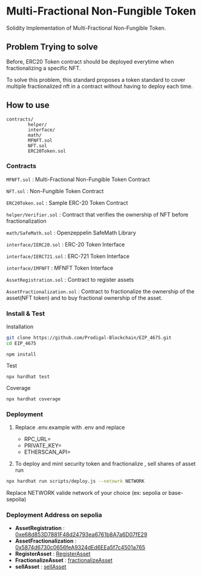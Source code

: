 # Multi-Fractional Non-Fungible Token

Solidity Implementation of Multi-Fractional Non-Fungible Token.

## Problem Trying to solve

Before, ERC20 Token contract should be deployed everytime when fractionalizing a specific NFT.

To solve this problem, this standard proposes a token standard to cover multiple fractionalized nft in a contract without having to deploy each time.

## How to use

```
contracts/
        helper/
        interface/
        math/
        MFNFT.sol
        NFT.sol
        ERC20Token.sol
```

### Contracts

`MFNFT.sol` : Multi-Fractional Non-Fungible Token Contract

`NFT.sol` : Non-Fungible Token Contract

`ERC20Token.sol` : Sample ERC-20 Token Contract

`helper/Verifier.sol` : Contract that verifies the ownership of NFT before fractionalization

`math/SafeMath.sol` : Openzeppelin SafeMath Library

`interface/IERC20.sol` : ERC-20 Token Interface

`interface/IERC721.sol` : ERC-721 Token Interface

`interface/IMFNFT` : MFNFT Token Interface

`AssetRegistration.sol` : Contract to register assets

`AssetFractionalization.sol` : Contract to fractionalize the ownership of the asset(NFT token) and to buy fractional ownership of the asset.

### Install & Test

Installation

```bash
git clone https://github.com/Prodigal-Blockchain/EIP_4675.git
cd EIP_4675
```

```
npm install
```

Test

```
npx hardhat test
```

Coverage

```
npx hardhat coverage
```

### Deployment

1. Replace .env.example with .env and replace

   - RPC_URL=
   - PRIVATE_KEY=
   - ETHERSCAN_API=

2. To deploy and mint security token and fractionalize , sell shares of asset run

```sh
npx hardhat run scripts/deploy.js --netowrk NETWORK
```

Replace NETWORK valide network of your choice (ex: sepolia or base-sepolia)

### Deployment Address on sepolia

- **AssetRegistration** : [0xe68d853D7881F48d24793ea6761b8A7a6D07fE29](https://sepolia.etherscan.io/address/0xe68d853D7881F48d24793ea6761b8A7a6D07fE29)
- **AssetFractionalization** : [0x5874d6730c0656feA9324dEd6EEa5f7c4501a765](https://sepolia.etherscan.io/address/0x5874d6730c0656feA9324dEd6EEa5f7c4501a765)
- **RegisterAsset** : [RegisterAsset](https://sepolia.etherscan.io/tx/0x5c64c7def008e007acf62036dcbd5b9a5141c1d350f05658977d0611efc49005)
- **FractionalizeAsset** : [fractionalizeAsset](https://sepolia.etherscan.io/tx/0x8d074726f7f11074839c6925bd57c9e5e49377bf8c15d6a16f995b5ea7357cf3)
- **sellAsset** : [sellAsset](https://sepolia.etherscan.io/tx/0xa9a10f07138f569b36af98845de3a42b2b462cf062de59e6c04dd5a1a515538e)
